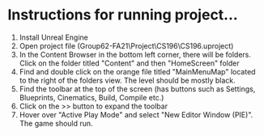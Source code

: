# Instructions for running project...

1. Install Unreal Engine
2. Open project file (Group62-FA21\Project\CS196\CS196.uproject)
3. In the Content Browser in the bottom left corner, there will be folders. Click on the folder titled "Content" and then "HomeScreen" folder
4. Find and double click on the orange file titled "MainMenuMap" located to the right of the folders view. The level should be mostly black.
5. Find the toolbar at the top of the screen (has buttons such as Settings, Blueprints, Cinematics, Build, Compile etc.)
6. Click on the >> button to expand the toolbar
7. Hover over "Active Play Mode" and select "New Editor Window (PIE)". The game should run.
